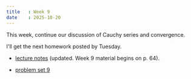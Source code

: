 ```yaml
---
title   : Week 9
date    : 2025-10-20
---
```


This week, continue our discussion of Cauchy series and convergence.

I'll get the next homework posted by Tuesday.

- [lecture notes](/course-content/bridge-to-higher-math.pdf)  (updated. Week 9 material begins on p. 64).


- [problem set 9](/course-content/2025-10-27--ps-08.pdf)   
